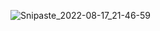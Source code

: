 ![Snipaste_2022-08-17_21-46-59](https://hongecho.oss-cn-hangzhou.aliyuncs.com/images/Snipaste_2022-08-17_21-46-59.png)